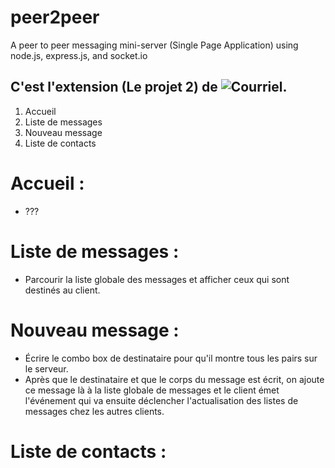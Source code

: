 # peer2peer
A peer to peer messaging mini-server (Single Page Application) using node.js, express.js, and socket.io

## C'est l'extension (Le projet 2) de ![Courriel](https://github.com/zenAndroid/courriel).

1. Accueil
2. Liste de messages
3. Nouveau message
4. Liste de contacts


# Accueil :

- ???


# Liste de messages :

- Parcourir la liste globale des messages et afficher ceux qui sont destinés au client.


# Nouveau message :

- Écrire le combo box de destinataire pour qu'il montre tous les pairs sur le serveur.
- Après que le destinataire et que le corps du message est écrit, on ajoute ce message là à la liste globale de messages et le client émet l'événement qui va ensuite déclencher l'actualisation des listes de messages chez les autres clients.


# Liste de contacts :
